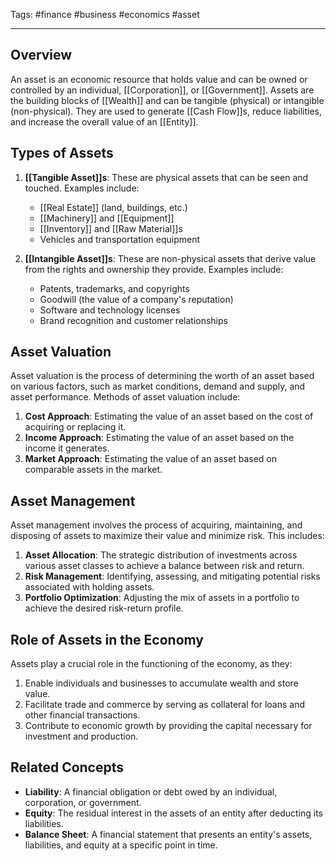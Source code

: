 Tags: #finance #business #economics #asset

---

## Overview

An asset is an economic resource that holds value and can be owned or controlled by an individual, [[Corporation]], or [[Government]]. Assets are the building blocks of [[Wealth]] and can be tangible (physical) or intangible (non-physical). They are used to generate [[Cash Flow]]s, reduce liabilities, and increase the overall value of an [[Entity]].

## Types of Assets

1.  **[[Tangible Asset]]s**: These are physical assets that can be seen and touched. Examples include:
    
    -   [[Real Estate]] (land, buildings, etc.)
    -   [[Machinery]] and [[Equipment]]
    -   [[Inventory]] and [[Raw Material]]s
    -   Vehicles and transportation equipment
2.  **[[Intangible Asset]]s**: These are non-physical assets that derive value from the rights and ownership they provide. Examples include:
    
    -   Patents, trademarks, and copyrights
    -   Goodwill (the value of a company's reputation)
    -   Software and technology licenses
    -   Brand recognition and customer relationships

## Asset Valuation

Asset valuation is the process of determining the worth of an asset based on various factors, such as market conditions, demand and supply, and asset performance. Methods of asset valuation include:

1.  **Cost Approach**: Estimating the value of an asset based on the cost of acquiring or replacing it.
2.  **Income Approach**: Estimating the value of an asset based on the income it generates.
3.  **Market Approach**: Estimating the value of an asset based on comparable assets in the market.

## Asset Management

Asset management involves the process of acquiring, maintaining, and disposing of assets to maximize their value and minimize risk. This includes:

1.  **Asset Allocation**: The strategic distribution of investments across various asset classes to achieve a balance between risk and return.
2.  **Risk Management**: Identifying, assessing, and mitigating potential risks associated with holding assets.
3.  **Portfolio Optimization**: Adjusting the mix of assets in a portfolio to achieve the desired risk-return profile.

## Role of Assets in the Economy

Assets play a crucial role in the functioning of the economy, as they:

1.  Enable individuals and businesses to accumulate wealth and store value.
2.  Facilitate trade and commerce by serving as collateral for loans and other financial transactions.
3.  Contribute to economic growth by providing the capital necessary for investment and production.

## Related Concepts

-   **Liability**: A financial obligation or debt owed by an individual, corporation, or government.
-   **Equity**: The residual interest in the assets of an entity after deducting its liabilities.
-   **Balance Sheet**: A financial statement that presents an entity's assets, liabilities, and equity at a specific point in time.